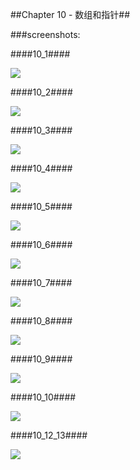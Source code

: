 ##Chapter 10 - 数组和指针##

###screenshots:

####10_1####

![](https://github.com/PytLab/C-Primer-Plus/blob/master/ch10/screenshots/10_1_out.gif)

####10_2####

![](https://github.com/PytLab/C-Primer-Plus/blob/master/ch10/screenshots/10_2_out.gif)

####10_3####

![](https://github.com/PytLab/C-Primer-Plus/blob/master/ch10/screenshots/10_3_out.gif)

####10_4####

![](https://github.com/PytLab/C-Primer-Plus/blob/master/ch10/screenshots/10_4_out.gif)

####10_5####

![](https://github.com/PytLab/C-Primer-Plus/blob/master/ch10/screenshots/10_5_out.gif)

####10_6####

![](https://github.com/PytLab/C-Primer-Plus/blob/master/ch10/screenshots/10_6_out.gif)

####10_7####

![](https://github.com/PytLab/C-Primer-Plus/blob/master/ch10/screenshots/10_7_out.gif)

####10_8####

![](https://github.com/PytLab/C-Primer-Plus/blob/master/ch10/screenshots/10_8_out.gif)

####10_9####

![](https://github.com/PytLab/C-Primer-Plus/blob/master/ch10/screenshots/10_9_out.gif)

####10_10####

![](https://github.com/PytLab/C-Primer-Plus/blob/master/ch10/screenshots/10_10_out.gif)

####10_12_13####

![](https://github.com/PytLab/C-Primer-Plus/blob/master/ch10/screenshots/10_12_13_out.gif)